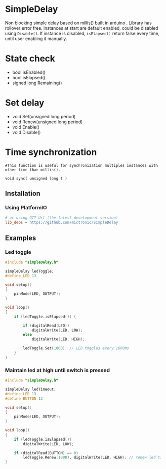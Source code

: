 # SimpleDelay
Non blocking simple delay based on millis() built in arduino .
Library has rollover error free.
Instances at start are default enabled, could be disabled using ```Disable()```.
If instance is disabled, ```isElapsed()``` return false every time, until user enabling it manually.

# State check
- bool isEnabled()
- bool isElapsed()
- signed long Remaining()

# Set delay

- void Set(unsigned long  period)
- void Renew(unsigned long  period)
- void Enable()
- void Disable()

# Time synchronization
    #This function is useful for synchronization multiples instances with other time than millis().

    void sync( unsigned long t )

## Installation

### Using PlatformIO
```ini
# or using GIT Url (the latest development version)
lib_deps = https://github.com/mictronic/SimpleDelay
```

## Examples

### Led toggle
```cpp
#include "simpleDelay.h"

simpleDelay ledToggle;
#define LED 13

void setup()
{
    pinMode(LED, OUTPUT);
}

void loop()
{
    if (ledToggle.isElapsed()) {

        if (digitalRead(LED))
            digitalWrite(LED, LOW);
        else
            digitalWrite(LED, HIGH);

        ledToggle.Set(1000); // LED toggles every 1000ms
    }
}
```

### Maintain led at high until switch is pressed
```cpp
#include "simpleDelay.h"

simpleDelay ledTimeout;
#define LED 13
#define BUTTON 12

void setup()
{
    pinMode(LED, OUTPUT);
}

void loop()
{
    if (ledToggle.isElapsed())
        digitalWrite(LED, LOW);

    if (digitalRead(BUTTON) == 0)
        ledToggle.Renew(1000), digitalWrite(LED, HIGH); // renew led timeout
}
```


